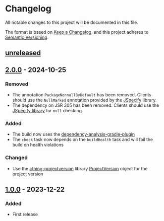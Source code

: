 # Changelog

All notable changes to this project will be documented in this file.

The format is based on [Keep a Changelog](https://keepachangelog.com/en/1.0.0/),
and this project adheres to [Semantic Versioning](https://semver.org/spec/v2.0.0.html).

## [unreleased]

## [2.0.0] - 2024-10-25

### Removed

- The annotation `PackageNonnullByDefault` has been removed. Clients should use the `NullMarked` annotation
  provided by the [JSpecify](https://jspecify.dev/) library.
- The dependency on JSR 305 has been removed. Clients should use the [JSpecify library](https://jspecify.dev/)
  for `null` checking.

### Added

- The build now uses the [dependency-analysis-gradle-plugin](https://github.com/autonomousapps/dependency-analysis-gradle-plugin)
- The `check` task now depends on the `buildHealth` task and will fail the build on health violations

### Changed

- Use the [cthing-projectversion](https://github.com/cthing/cthing-projectversion) library
  [ProjectVersion](https://javadoc.io/doc/org.cthing/cthing-projectversion/latest/org/cthing/projectversion/ProjectVersion.html) 
  object for the project version

## [1.0.0] - 2023-12-22

### Added

- First release

[unreleased]: https://github.com/cthing/xmlwriter/compare/2.0.0...HEAD
[2.0.0]: https://github.com/cthing/xmlwriter/releases/tag/2.0.0
[1.0.0]: https://github.com/cthing/xmlwriter/releases/tag/1.0.0
